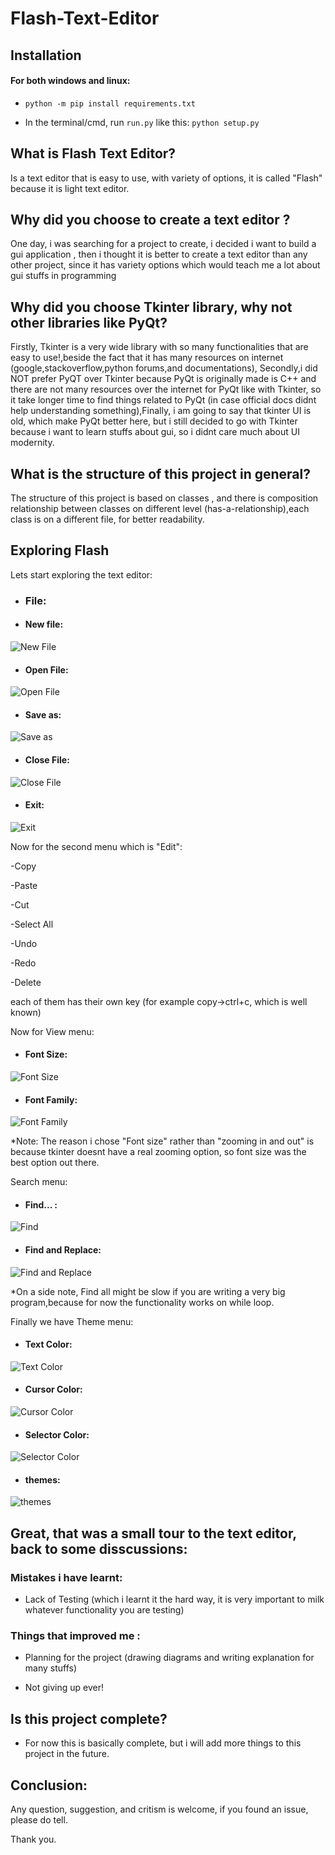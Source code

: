 # Flash-Text-Editor

## Installation

#### For both windows and linux:

- ``python -m pip install requirements.txt``

- In the terminal/cmd, run ``run.py`` like this: ``python setup.py``



## What is Flash Text Editor?
Is a text editor that is easy to use, with variety of options, it is called "Flash" because it is light text editor.

## Why did you choose to create a text editor ?
One day, i was searching for a project to create, i decided i want to build a gui application , then i thought it is better to create a text editor than any other project, since it has variety options which would teach me a lot about gui stuffs in programming
## Why did you choose Tkinter library, why not other libraries like PyQt?
Firstly, Tkinter is a very wide library with so many functionalities that are easy to use!,beside the fact that it has many resources on internet (google,stackoverflow,python forums,and documentations), Secondly,i did NOT prefer PyQT over Tkinter because PyQt is originally made is C++ and there are not many resources over the internet for PyQt like with Tkinter, so it take longer time to find things related to PyQt (in case official docs didnt help understanding something),Finally, i am going to say that tkinter UI is old, which make PyQt better here, but i still decided to go with Tkinter because i want to learn stuffs about gui, so i didnt care much about UI modernity.

## What is the structure of this project in general?
The structure of this project is based on classes , and there is composition relationship between classes on different level (has-a-relationship),each class is on a different file, for better readability.

## Exploring Flash
Lets start exploring the text editor:
- ### File:
- #### New file:

![New File](https://github.com/ghazigamer/Flash-Text-Editor/blob/master/gifs/newfile.gif)

- #### Open File:

![Open File](https://github.com/ghazigamer/Flash-Text-Editor/blob/master/gifs/openfile.gif)

- #### Save as:

![Save as](https://github.com/ghazigamer/Flash-Text-Editor/blob/master/gifs/saveas.gif)


- #### Close File:

![Close File](https://github.com/ghazigamer/Flash-Text-Editor/blob/master/gifs/closefile.gif)

- #### Exit:

![Exit](https://github.com/ghazigamer/Flash-Text-Editor/blob/master/gifs/exit.gif)


Now for the second menu which is "Edit":


-Copy

-Paste

-Cut

-Select All

-Undo

-Redo

-Delete

each of them has their own key (for example copy->ctrl+c, which is well known)


Now for View menu:

- #### Font Size:

![Font Size](https://github.com/ghazigamer/Flash-Text-Editor/blob/master/gifs/font%20size.gif)

- #### Font Family:

![Font Family](https://github.com/ghazigamer/Flash-Text-Editor/blob/master/gifs/font%20family.gif)


*Note: The reason i chose "Font size" rather than "zooming in and out" is because tkinter doesnt have a real zooming option, so font size was the best option out there.


Search menu:

- #### Find... :

![Find](https://github.com/ghazigamer/Flash-Text-Editor/blob/master/gifs/find.gif)


- #### Find and Replace:

![Find and Replace](https://github.com/ghazigamer/Flash-Text-Editor/blob/master/gifs/find%20and%20replace.gif)


*On a side note, Find all might be slow if you are writing a very big program,because for now the functionality works on while loop.

Finally we have Theme menu:
- #### Text Color:

![Text Color](https://github.com/ghazigamer/Flash-Text-Editor/blob/master/gifs/textcolor.gif)


- #### Cursor Color:

![Cursor Color](https://github.com/ghazigamer/Flash-Text-Editor/blob/master/gifs/Cursor.gif)


- #### Selector Color:

![Selector Color](https://github.com/ghazigamer/Flash-Text-Editor/blob/master/gifs/Selector.gif)


- #### themes:

![themes](https://github.com/ghazigamer/Flash-Text-Editor/blob/master/gifs/Themes.gif)



## Great, that was a small tour to the text editor, back to some disscussions:
### Mistakes i have learnt:

- Lack of Testing (which i learnt it the hard way, it is very important to milk whatever functionality you are testing)


### Things that improved me :

- Planning for the project (drawing diagrams and writing explanation for many stuffs)

- Not giving up ever!


## Is this project complete?

- For now this is basically complete, but i will add more things to this project in the future.


## Conclusion:
Any question, suggestion, and critism is welcome, if you found an issue, please do tell.




Thank you.
